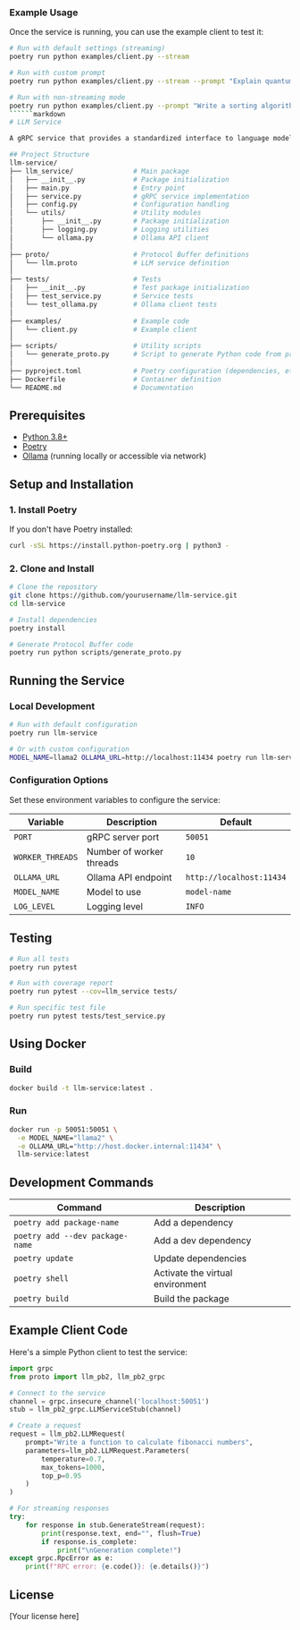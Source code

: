 ### Example Usage

Once the service is running, you can use the example client to test it:

```bash
# Run with default settings (streaming)
poetry run python examples/client.py --stream

# Run with custom prompt
poetry run python examples/client.py --stream --prompt "Explain quantum computing in simple terms"

# Run with non-streaming mode
poetry run python examples/client.py --prompt "Write a sorting algorithm in Python"
``````markdown
# LLM Service

A gRPC service that provides a standardized interface to language models running on Ollama.

## Project Structure
llm-service/
├── llm_service/               # Main package
│   ├── __init__.py            # Package initialization
│   ├── main.py                # Entry point
│   ├── service.py             # gRPC service implementation
│   ├── config.py              # Configuration handling
│   └── utils/                 # Utility modules
│       ├── __init__.py        # Package initialization
│       ├── logging.py         # Logging utilities
│       └── ollama.py          # Ollama API client
│
├── proto/                     # Protocol Buffer definitions
│   └── llm.proto              # LLM service definition
│
├── tests/                     # Tests
│   ├── __init__.py            # Test package initialization
│   ├── test_service.py        # Service tests
│   └── test_ollama.py         # Ollama client tests
│
├── examples/                  # Example code
│   └── client.py              # Example client
│
├── scripts/                   # Utility scripts
│   └── generate_proto.py      # Script to generate Python code from proto
│
├── pyproject.toml             # Poetry configuration (dependencies, etc.)
├── Dockerfile                 # Container definition
└── README.md                  # Documentation
```

## Prerequisites

- [Python 3.8+](https://www.python.org/downloads/)
- [Poetry](https://python-poetry.org/docs/#installation)
- [Ollama](https://ollama.ai/download) (running locally or accessible via network)

## Setup and Installation

### 1. Install Poetry

If you don't have Poetry installed:

```bash
curl -sSL https://install.python-poetry.org | python3 -
```

### 2. Clone and Install

```bash
# Clone the repository
git clone https://github.com/yourusername/llm-service.git
cd llm-service

# Install dependencies
poetry install

# Generate Protocol Buffer code
poetry run python scripts/generate_proto.py
```

## Running the Service

### Local Development

```bash
# Run with default configuration
poetry run llm-service

# Or with custom configuration
MODEL_NAME=llama2 OLLAMA_URL=http://localhost:11434 poetry run llm-service
```

### Configuration Options

Set these environment variables to configure the service:

| Variable | Description | Default |
|----------|-------------|---------|
| `PORT` | gRPC server port | `50051` |
| `WORKER_THREADS` | Number of worker threads | `10` |
| `OLLAMA_URL` | Ollama API endpoint | `http://localhost:11434` |
| `MODEL_NAME` | Model to use | `model-name` |
| `LOG_LEVEL` | Logging level | `INFO` |

## Testing

```bash
# Run all tests
poetry run pytest

# Run with coverage report
poetry run pytest --cov=llm_service tests/

# Run specific test file
poetry run pytest tests/test_service.py
```

## Using Docker

### Build

```bash
docker build -t llm-service:latest .
```

### Run

```bash
docker run -p 50051:50051 \
  -e MODEL_NAME="llama2" \
  -e OLLAMA_URL="http://host.docker.internal:11434" \
  llm-service:latest
```

## Development Commands

| Command | Description |
|---------|-------------|
| `poetry add package-name` | Add a dependency |
| `poetry add --dev package-name` | Add a dev dependency |
| `poetry update` | Update dependencies |
| `poetry shell` | Activate the virtual environment |
| `poetry build` | Build the package |

## Example Client Code

Here's a simple Python client to test the service:

```python
import grpc
from proto import llm_pb2, llm_pb2_grpc

# Connect to the service
channel = grpc.insecure_channel('localhost:50051')
stub = llm_pb2_grpc.LLMServiceStub(channel)

# Create a request
request = llm_pb2.LLMRequest(
    prompt="Write a function to calculate fibonacci numbers",
    parameters=llm_pb2.LLMRequest.Parameters(
        temperature=0.7,
        max_tokens=1000,
        top_p=0.95
    )
)

# For streaming responses
try:
    for response in stub.GenerateStream(request):
        print(response.text, end="", flush=True)
        if response.is_complete:
            print("\nGeneration complete!")
except grpc.RpcError as e:
    print(f"RPC error: {e.code()}: {e.details()}")
```

## License

[Your license here]
```
